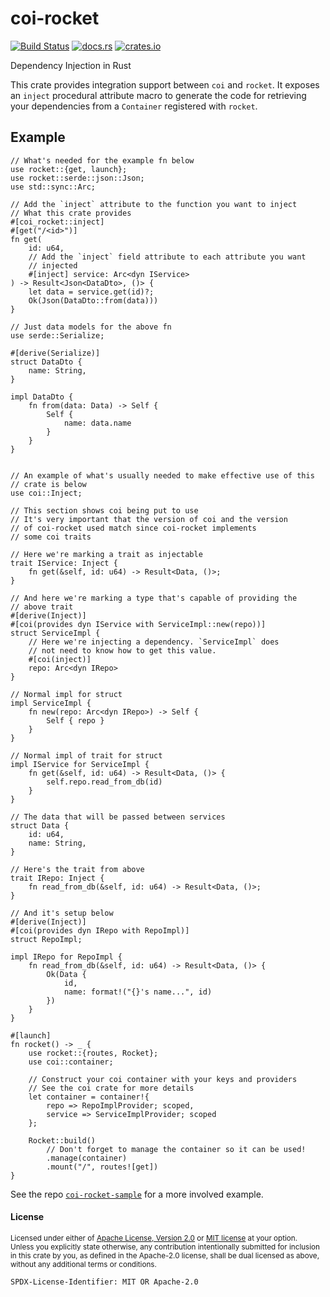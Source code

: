 # coi-rocket

[![Build Status](https://travis-ci.org/Nashenas88/coi-rocket.svg?branch=master)](https://travis-ci.org/Nashenas88/coi-rocket)
[![docs.rs](https://docs.rs/coi-rocket/badge.svg)](https://docs.rs/coi-rocket)
[![crates.io](https://img.shields.io/crates/v/coi-rocket.svg)](https://crates.io/crates/coi-rocket)

Dependency Injection in Rust

This crate provides integration support between `coi` and `rocket`. It
exposes an `inject` procedural attribute macro to generate the code for
retrieving your dependencies from a `Container` registered with `rocket`.

## Example

```rust,no_run
// What's needed for the example fn below
use rocket::{get, launch};
use rocket::serde::json::Json;
use std::sync::Arc;

// Add the `inject` attribute to the function you want to inject
// What this crate provides
#[coi_rocket::inject]
#[get("/<id>")]
fn get(
    id: u64,
    // Add the `inject` field attribute to each attribute you want
    // injected
    #[inject] service: Arc<dyn IService>
) -> Result<Json<DataDto>, ()> {
    let data = service.get(id)?;
    Ok(Json(DataDto::from(data)))
}

// Just data models for the above fn
use serde::Serialize;

#[derive(Serialize)]
struct DataDto {
    name: String,
}

impl DataDto {
    fn from(data: Data) -> Self {
        Self {
            name: data.name
        }
    }
}


// An example of what's usually needed to make effective use of this
// crate is below
use coi::Inject;

// This section shows coi being put to use
// It's very important that the version of coi and the version
// of coi-rocket used match since coi-rocket implements
// some coi traits

// Here we're marking a trait as injectable
trait IService: Inject {
    fn get(&self, id: u64) -> Result<Data, ()>;
}

// And here we're marking a type that's capable of providing the
// above trait
#[derive(Inject)]
#[coi(provides dyn IService with ServiceImpl::new(repo))]
struct ServiceImpl {
    // Here we're injecting a dependency. `ServiceImpl` does
    // not need to know how to get this value.
    #[coi(inject)]
    repo: Arc<dyn IRepo>
}

// Normal impl for struct
impl ServiceImpl {
    fn new(repo: Arc<dyn IRepo>) -> Self {
        Self { repo }
    }
}

// Normal impl of trait for struct
impl IService for ServiceImpl {
    fn get(&self, id: u64) -> Result<Data, ()> {
        self.repo.read_from_db(id)
    }
}

// The data that will be passed between services
struct Data {
    id: u64,
    name: String,
}

// Here's the trait from above
trait IRepo: Inject {
    fn read_from_db(&self, id: u64) -> Result<Data, ()>;
}

// And it's setup below
#[derive(Inject)]
#[coi(provides dyn IRepo with RepoImpl)]
struct RepoImpl;

impl IRepo for RepoImpl {
    fn read_from_db(&self, id: u64) -> Result<Data, ()> {
        Ok(Data {
            id,
            name: format!("{}'s name...", id)
        })
    }
}

#[launch]
fn rocket() -> _ {
    use rocket::{routes, Rocket};
    use coi::container;

    // Construct your coi container with your keys and providers
    // See the coi crate for more details
    let container = container!{
        repo => RepoImplProvider; scoped,
        service => ServiceImplProvider; scoped
    };

    Rocket::build()
        // Don't forget to manage the container so it can be used!
        .manage(container)
        .mount("/", routes![get])
}
```

See the repo [`coi-rocket-sample`] for a more involved example.

[`coi-rocket-sample`]: https://github.com/Nashenas88/coi-rocket-sample

#### License

<sup>
Licensed under either of <a href="LICENSE.Apache-2.0">Apache License, Version
2.0</a> or <a href="LICENSE.MIT">MIT license</a> at your option.
</sup>

<br/>

<sub>
Unless you explicitly state otherwise, any contribution intentionally submitted
for inclusion in this crate by you, as defined in the Apache-2.0 license, shall
be dual licensed as above, without any additional terms or conditions.
</sub>

`SPDX-License-Identifier: MIT OR Apache-2.0`
